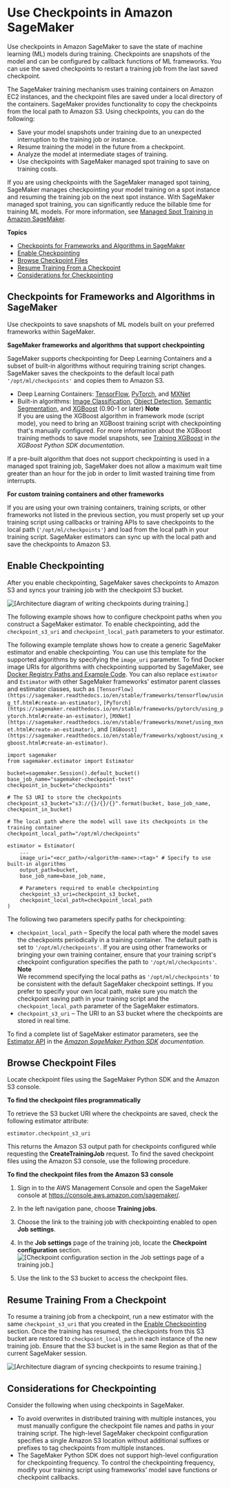 # Use Checkpoints in Amazon SageMaker<a name="model-checkpoints"></a>

Use checkpoints in Amazon SageMaker to save the state of machine learning \(ML\) models during training\. Checkpoints are snapshots of the model and can be configured by callback functions of ML frameworks\. You can use the saved checkpoints to restart a training job from the last saved checkpoint\. 

The SageMaker training mechanism uses training containers on Amazon EC2 instances, and the checkpoint files are saved under a local directory of the containers\. SageMaker provides functionality to copy the checkpoints from the local path to Amazon S3\. Using checkpoints, you can do the following:
+ Save your model snapshots under training due to an unexpected interruption to the training job or instance\.
+ Resume training the model in the future from a checkpoint\.
+ Analyze the model at intermediate stages of training\.
+ Use checkpoints with SageMaker managed spot training to save on training costs\.

If you are using checkpoints with the SageMaker managed spot taining, SageMaker manages checkpointing your model training on a spot instance and resuming the training job on the next spot instance\. With SageMaker managed spot training, you can significantly reduce the billable time for training ML models\. For more information, see [Managed Spot Training in Amazon SageMaker](model-managed-spot-training.md)\.

**Topics**
+ [Checkpoints for Frameworks and Algorithms in SageMaker](#model-checkpoints-whats-supported)
+ [Enable Checkpointing](#model-checkpoints-enable)
+ [Browse Checkpoint Files](#model-checkpoints-saved-file)
+ [Resume Training From a Checkpoint](#model-checkpoints-resume)
+ [Considerations for Checkpointing](#model-checkpoints-considerations)

## Checkpoints for Frameworks and Algorithms in SageMaker<a name="model-checkpoints-whats-supported"></a>

Use checkpoints to save snapshots of ML models built on your preferred frameworks within SageMaker\.

**SageMaker frameworks and algorithms that support checkpointing**

SageMaker supports checkpointing for Deep Learning Containers and a subset of built\-in algorithms without requiring training script changes\. SageMaker saves the checkpoints to the default local path `'/opt/ml/checkpoints'` and copies them to Amazon S3\. 
+ Deep Learning Containers: [TensorFlow](https://sagemaker.readthedocs.io/en/stable/frameworks/tensorflow/sagemaker.tensorflow.html), [PyTorch](https://sagemaker.readthedocs.io/en/stable/frameworks/pytorch/sagemaker.pytorch.html), and [MXNet](https://sagemaker.readthedocs.io/en/stable/frameworks/mxnet/sagemaker.mxnet.html)
+ Built\-in algorithms: [Image Classification](https://docs.aws.amazon.com/sagemaker/latest/dg/image-classification.html), [Object Detection](https://docs.aws.amazon.com/sagemaker/latest/dg/object-detection.html), [Semantic Segmentation](https://docs.aws.amazon.com/sagemaker/latest/dg/semantic-segmentation.html), and [XGBoost](https://docs.aws.amazon.com/sagemaker/latest/dg/xgboost.html) \(0\.90\-1 or later\)
**Note**  
If you are using the XGBoost algorithm in framework mode \(script mode\), you need to bring an XGBoost training script with checkpointing that's manually configured\. For more information about the XGBoost training methods to save model snapshots, see [Training XGBoost](https://xgboost.readthedocs.io/en/latest/python/python_intro.html#training) in *the XGBoost Python SDK documentation*\.

If a pre\-built algorithm that does not support checkpointing is used in a managed spot training job, SageMaker does not allow a maximum wait time greater than an hour for the job in order to limit wasted training time from interrupts\.

**For custom training containers and other frameworks**

If you are using your own training containers, training scripts, or other frameworks not listed in the previous section, you must properly set up your training script using callbacks or training APIs to save checkpoints to the local path \(`'/opt/ml/checkpoints'`\) and load from the local path in your training script\. SageMaker estimators can sync up with the local path and save the checkpoints to Amazon S3\.

## Enable Checkpointing<a name="model-checkpoints-enable"></a>

After you enable checkpointing, SageMaker saves checkpoints to Amazon S3 and syncs your training job with the checkpoint S3 bucket\.

![\[Architecture diagram of writing checkpoints during training.\]](http://docs.aws.amazon.com/sagemaker/latest/dg/images/checkpoints_write.png)

The following example shows how to configure checkpoint paths when you construct a SageMaker estimator\. To enable checkpointing, add the `checkpoint_s3_uri` and `checkpoint_local_path` parameters to your estimator\. 

The following example template shows how to create a generic SageMaker estimator and enable checkpointing\. You can use this template for the supported algorithms by specifying the `image_uri` parameter\. To find Docker image URIs for algorithms with checkpointing supported by SageMaker, see [Docker Registry Paths and Example Code](sagemaker-algo-docker-registry-paths.md)\. You can also replace `estimator` and `Estimator` with other SageMaker frameworks' estimator parent classes and estimator classes, such as `[TensorFlow](https://sagemaker.readthedocs.io/en/stable/frameworks/tensorflow/using_tf.html#create-an-estimator)`, `[PyTorch](https://sagemaker.readthedocs.io/en/stable/frameworks/pytorch/using_pytorch.html#create-an-estimator)`, `[MXNet](https://sagemaker.readthedocs.io/en/stable/frameworks/mxnet/using_mxnet.html#create-an-estimator)`, and `[XGBoost](https://sagemaker.readthedocs.io/en/stable/frameworks/xgboost/using_xgboost.html#create-an-estimator)`\.

```
import sagemaker
from sagemaker.estimator import Estimator

bucket=sagemaker.Session().default_bucket()
base_job_name="sagemaker-checkpoint-test"
checkpoint_in_bucket="checkpoints"

# The S3 URI to store the checkpoints
checkpoint_s3_bucket="s3://{}/{}/{}".format(bucket, base_job_name, checkpoint_in_bucket)

# The local path where the model will save its checkpoints in the training container
checkpoint_local_path="/opt/ml/checkpoints"

estimator = Estimator(
    ...
    image_uri="<ecr_path>/<algorithm-name>:<tag>" # Specify to use built-in algorithms
    output_path=bucket,
    base_job_name=base_job_name,
    
    # Parameters required to enable checkpointing
    checkpoint_s3_uri=checkpoint_s3_bucket,
    checkpoint_local_path=checkpoint_local_path
)
```

The following two parameters specify paths for checkpointing:
+ `checkpoint_local_path` – Specify the local path where the model saves the checkpoints periodically in a training container\. The default path is set to `'/opt/ml/checkpoints'`\. If you are using other frameworks or bringing your own training container, ensure that your training script's checkpoint configuration specifies the path to `'/opt/ml/checkpoints'`\.
**Note**  
We recommend specifying the local paths as `'/opt/ml/checkpoints'` to be consistent with the default SageMaker checkpoint settings\. If you prefer to specify your own local path, make sure you match the checkpoint saving path in your training script and the `checkpoint_local_path` parameter of the SageMaker estimators\.
+ `checkpoint_s3_uri` – The URI to an S3 bucket where the checkpoints are stored in real time\. 

To find a complete list of SageMaker estimator parameters, see the [Estimator API](https://sagemaker.readthedocs.io/en/stable/api/training/estimators.html#sagemaker.estimator.Estimator) in the *[Amazon SageMaker Python SDK](https://sagemaker.readthedocs.io) documentation*\.

## Browse Checkpoint Files<a name="model-checkpoints-saved-file"></a>

Locate checkpoint files using the SageMaker Python SDK and the Amazon S3 console\.

**To find the checkpoint files programmatically**

To retrieve the S3 bucket URI where the checkpoints are saved, check the following estimator attribute:

```
estimator.checkpoint_s3_uri
```

This returns the Amazon S3 output path for checkpoints configured while requesting the **CreateTrainingJob** request\. To find the saved checkpoint files using the Amazon S3 console, use the following procedure\.

**To find the checkpoint files from the Amazon S3 console**

1. Sign in to the AWS Management Console and open the SageMaker console at [https://console\.aws\.amazon\.com/sagemaker/](https://console.aws.amazon.com/sagemaker/)\.

1. In the left navigation pane, choose **Training jobs**\.

1. Choose the link to the training job with checkpointing enabled to open **Job settings**\.

1. In the **Job settings** page of the training job, locate the **Checkpoint configuration** section\.  
![\[Checkpoint configuration section in the Job settings page of a training job.\]](http://docs.aws.amazon.com/sagemaker/latest/dg/images/checkpoints_trainingjob.png)

1. Use the link to the S3 bucket to access the checkpoint files\.

## Resume Training From a Checkpoint<a name="model-checkpoints-resume"></a>

To resume a training job from a checkpoint, run a new estimator with the same `checkpoint_s3_uri` that you created in the [Enable Checkpointing](#model-checkpoints-enable) section\. Once the training has resumed, the checkpoints from this S3 bucket are restored to `checkpoint_local_path` in each instance of the new training job\. Ensure that the S3 bucket is in the same Region as that of the current SageMaker session\.

![\[Architecture diagram of syncing checkpoints to resume training.\]](http://docs.aws.amazon.com/sagemaker/latest/dg/images/checkpoints_resume.png)

## Considerations for Checkpointing<a name="model-checkpoints-considerations"></a>

Consider the following when using checkpoints in SageMaker\.
+ To avoid overwrites in distributed training with multiple instances, you must manually configure the checkpoint file names and paths in your training script\. The high\-level SageMaker checkpoint configuration specifies a single Amazon S3 location without additional suffixes or prefixes to tag checkpoints from multiple instances\.
+ The SageMaker Python SDK does not support high\-level configuration for checkpointing frequency\. To control the checkpointing frequency, modify your training script using frameworks' model save functions or checkpoint callbacks\.